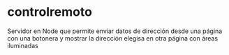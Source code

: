 # controlremoto
Servidor en Node que permite enviar datos de dirección desde una página con una botonera y mostrar la dirección elegisa en otra página con áreas iluminadas

